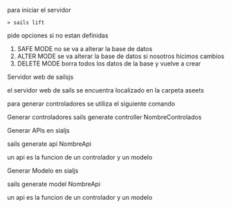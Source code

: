 para iniciar el servidor


```
> sails lift
```

pide opciones si no estan definidas

1. SAFE MODE no se va a alterar la base de datos
2. ALTER MODE se va alterar la base de datos si nosotros hicimos cambios 
3. DELETE MODE borra todos los datos de la base y vuelve a crear

Servidor web de sailsjs

el servidor web de sails se encuentra localizado en la carpeta aseets

para generar controladores se utiliza el siguiente comando

Generar controladores
sails generate controller NombreControlados

Generar APIs en sialjs

sails generate api NombreApi

un api es la funcion de un controlador y un modelo

Generar Modelo en sialjs

sails generate model NombreApi

un api es la funcion de un controlador y un modelo